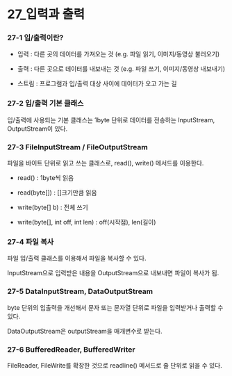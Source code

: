 # 27_입력과 출력

### 27-1 입/출력이란?

- 입력 : 다른 곳의 데이터를 가져오는 것 (e.g. 파일 읽기, 이미지/동영상 불러오기)
- 출력 : 다른 곳으로 데이터를 내보내는 것 (e.g. 파일 쓰기, 이미지/동영상 내보내기)

- 스트림 : 프로그램과 입/출력 대상 사이에 데이터가 오고 가는 길



### 27-2 입/출력 기본 클래스

입/출력에 사용되는 기본 클래스는 1byte 단위로 데이터를 전송하는 InputStream, OutputStream이 있다. 



### 27-3 FileInputStream / FileOutputStream

파일을 바이트 단위로 읽고 쓰는 클래스로,  read(), write() 메서드를 이용한다. 

- read() : 1byte씩 읽음

- read(byte[]) : []크기만큼 읽음

- write(byte[] b) : 전체 쓰기
- write(byte[], int off, int len) : off(시작점), len(길이)



### 27-4 파일 복사

파일 입/출력 클래스를 이용해서 파일을 복사할 수 있다. 

InputStream으로 입력받은 내용을 OutputStream으로 내보내면 파일이 복사가 됨.



### 27-5 DataInputStream, DataOutputStream

byte 단위의 입출력을 개선해서 문자 또는 문자열 단위로 파일을 입력받거나 출력할 수 있다. 

DataOutputStream은 outputStream을 매개변수로 받는다.



### 27-6 BufferedReader, BufferedWriter

FileReader, FileWrite를 확장한 것으로 readline() 메서드로 줄 단위로 읽을 수 있다. 